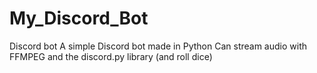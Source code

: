 # My_Discord_Bot
Discord bot
A simple Discord bot made in Python
Can stream audio with FFMPEG and the discord.py library (and roll dice)

